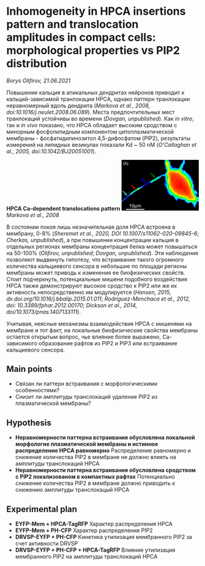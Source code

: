 Inhomogeneity in HPCA insertions pattern  and translocation amplitudes in compact cells: morphological properties vs PIP2 distribution
==============
*Borys Olifirov, 21.06.2021*

Повышение кальция в апикальных дендритах нейронов приводит к кальций-зависимой транлокации HPCA, однако паттерн транлокации неравномерный вдоль дендрита (*Markova et al., 2008, doi:10.1016/j.neulet.2008.06.089*).  Места предпочтительных мест транлокаций устойчивы во времени (*Dovgan, unpublished*). Как *in vitro*, так и *in vivo* показано, что HPCA обладает высоким сродством с минорным фосфолипидным компонентом цитоплазматической мембраны - фосфатидилинозитол 4,5-дифосфатом (PIP2), результаты измерений на липидных везикулах показали Kd \~ 50 nM (*O'Callaghan et al., 2005, doi:10.1042/BJ20051001*).

**HPCA Ca-dependent translocations pattern**
<img src="pic/trans_pattern.png" width="40%">
*Markova et al., 2008*

В состоянии покоя лишь незначительная доля HPCA встроена в мембрану, 0-8% (*Sheremet et al., 2020, DOI 10.1007/s11062-020-09845-6*; *Cherkas, unpublished*), а при повышении концентрации кальция в отдельных регионах мембраны концентрация белка может повышаться на 50-100% (*Olifirov, unpublished*; *Dovgan, unpublished*).
Эти наблюдения позволяют выдвинуть гипотезу, что встраивание такого огромного количества кальциевого сенсора в небольшие по площади регионы мембраны может приводь к изменения ее биофизических свойств. Стоит подчеркнуть, потенциальные мишени подобного воздействия HPCA также демонстрируют высокое сродство к PIP2 или же их активность непосредственно им модулируется (*Hansen, 2015, dx.doi.org/10.1016/j.bbalip.2015.01.011*; *Rodríguez-Menchaca et al., 2012, doi: 10.3389/fphar.2012.00170*; *Dickson et al., 2014, doi/10.1073/pnas.1407133111*).

Учитывая, неясные механизмы взаимодействия HPCA с мишенями на мембране и тот факт, 
на локальные биофизические свойства мембраны остается открытым вопрос, чье влияние более выражено, Ca-зависимого образование рафтов из PIP2 и PIP3 или встраивание кальциевого сенсора.

## Main points
- Связан ли паттерн встраивания с морфологическими особенностями?
- Снизит ли амплитуды транслокаций удаление PIP2 из плазматической мембраны?

## Hypothesis
- **Неравномерности паттерна встраивания обусловлена локальной морфологие плазматической мембраны и истинное распределение HPCA равномерно**
  Распределение равномерно и снижение количества PIP2 в мембране не должно влиять на амплитуды транслокаций HPCA
- **Неравномерности паттерна встраивания обусловлена сродством с PIP2 локализованом в компактных рафтах**
  Потенциально снижение количества PIP2 в мембране должно приводить к снижению амплитуды транслокацый HPCA

## Experimental plan
- **EYFP-Mem + HPCA-TagRFP**
  Характер распределения HPCA
- **EYFP-Mem + PH-CFP**
  Характер распределения PIP2
- **DRVSP-EYFP + PH-CFP**
  Кинетика утилизация мембранного PIP2 за счет активности DRVSP
- **DRVSP-EYFP + PH-CFP + HPCA-TagRFP**
  Влияние утилизация мембранного PIP2 на амплитуды транслокаций HPCA
